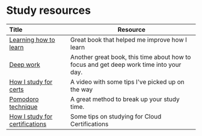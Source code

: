 # Study resources

 | Title                     | Resource                                                                                                                                               |
 | :------------------------ | ------------------------------------------------------------------------------------------------------------------------------------------------------ |
 | [Learning how to learn](https://barbaraoakley.com/books/learning-how-to-learn/)| Great book that helped me improve how I learn                                              |
 | [Deep work](https://www.calnewport.com/books/deep-work/)             | Another great book, this time about how to focus and get deep work time into your day. |
 | [How I study for certs](https://youtu.be/fpPCZqfOBJs)               | A video with some tips I've picked up on the way                                                                  |
 [Pomodoro technique](https://en.wikipedia.org/wiki/Pomodoro_Technique) | A great method to break up your study time.
| [How I study for certifications](https://acloudguru.com/blog/engineering/from-student-to-engineer-how-to-study-smarter-for-cloud-cert) | Some tips on studying for Cloud Certifications


 